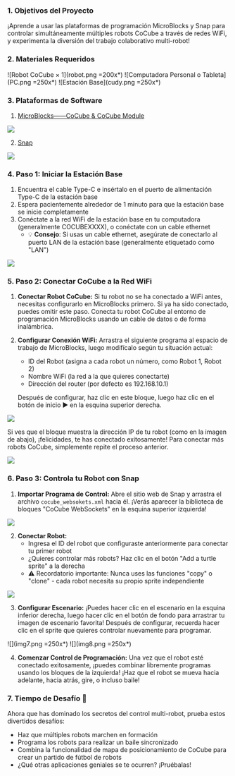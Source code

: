 ### 1. Objetivos del Proyecto
¡Aprende a usar las plataformas de programación MicroBlocks y Snap para controlar simultáneamente múltiples robots CoCube a través de redes WiFi, y experimenta la diversión del trabajo colaborativo multi-robot!

### 2. Materiales Requeridos

![Robot CoCube × 1](robot.png =200x*)
![Computadora Personal o Tableta](PC.png =250x*)
![Estación Base](cudy.png =250x*)

### 3. Plataformas de Software

1. [MicroBlocks——CoCube & CoCube Module](https://microblocksfun.cn/run/microblocks.html#scripts=GP%20Scripts%0Adepends%20%27CoCube%27%20%27CoCube%20Module%27)

![](image-2.png)

2. [Snap](http://snap.codelab.club/snap.html)

![](img3.png)

### 4. Paso 1: Iniciar la Estación Base

1. Encuentra el cable Type-C e insértalo en el puerto de alimentación Type-C de la estación base
2. Espera pacientemente alrededor de 1 minuto para que la estación base se inicie completamente
3. Conéctate a la red WiFi de la estación base en tu computadora (generalmente COCUBEXXXX), o conéctate con un cable ethernet
   - 💡 **Consejo**: Si usas un cable ethernet, asegúrate de conectarlo al puerto LAN de la estación base (generalmente etiquetado como "LAN")

![](tr1200-1-0-4.png)


### 5. Paso 2: Conectar CoCube a la Red WiFi

1. **Conectar Robot CoCube:** Si tu robot no se ha conectado a WiFi antes, necesitas configurarlo en MicroBlocks primero. Si ya ha sido conectado, puedes omitir este paso. Conecta tu robot CoCube al entorno de programación MicroBlocks usando un cable de datos o de forma inalámbrica.

2. **Configurar Conexión WiFi:** Arrastra el siguiente programa al espacio de trabajo de MicroBlocks, luego modifícalo según tu situación actual:
   - ID del Robot (asigna a cada robot un número, como Robot 1, Robot 2)
   - Nombre WiFi (la red a la que quieres conectarte)
   - Dirección del router (por defecto es 192.168.10.1)
   
   Después de configurar, haz clic en este bloque, luego haz clic en el botón de inicio ▶️ en la esquina superior derecha.

![](allScripts11770207.png)

Si ves que el bloque muestra la dirección IP de tu robot (como en la imagen de abajo), ¡felicidades, te has conectado exitosamente! Para conectar más robots CoCube, simplemente repite el proceso anterior.

![](img4.png)

### 6. Paso 3: Controla tu Robot con Snap

1. **Importar Programa de Control:** Abre el sitio web de Snap y arrastra el archivo `cocube_websokets.xml` hacia él. ¡Verás aparecer la biblioteca de bloques "CoCube WebSockets" en la esquina superior izquierda!

![](img6.png)

2. **Conectar Robot:** 
   - Ingresa el ID del robot que configuraste anteriormente para conectar tu primer robot
   - ¿Quieres controlar más robots? Haz clic en el botón "Add a turtle sprite" a la derecha
   - ⚠️ Recordatorio importante: Nunca uses las funciones "copy" o "clone" - cada robot necesita su propio sprite independiente

![](img5.png)

3. **Configurar Escenario:** ¡Puedes hacer clic en el escenario en la esquina inferior derecha, luego hacer clic en el botón de fondo para arrastrar tu imagen de escenario favorita! Después de configurar, recuerda hacer clic en el sprite que quieres controlar nuevamente para programar.

![](img7.png =250x*) ![](img8.png =250x*)

4. **Comenzar Control de Programación:** Una vez que el robot esté conectado exitosamente, ¡puedes combinar libremente programas usando los bloques de la izquierda! ¡Haz que el robot se mueva hacia adelante, hacia atrás, gire, o incluso baile!

### 7. Tiempo de Desafío 🚀

Ahora que has dominado los secretos del control multi-robot, prueba estos divertidos desafíos:
- Haz que múltiples robots marchen en formación
- Programa los robots para realizar un baile sincronizado
- Combina la funcionalidad de mapa de posicionamiento de CoCube para crear un partido de fútbol de robots
- ¿Qué otras aplicaciones geniales se te ocurren? ¡Pruébalas!